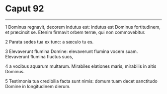 # Caput 92

***

1 Dominus regnavit, decorem indutus est: indutus est Dominus fortitudinem, et præcinxit se. Etenim firmavit orbem terræ, qui non commovebitur.

2 Parata sedes tua ex tunc: a sæculo tu es.

3 Elevaverunt flumina Domine: elevaverunt flumina vocem suam. Elevaverunt flumina fluctus suos,

4 a vocibus aquarum multarum. Mirabiles elationes maris, mirabilis in altis Dominus.

5 Testimonia tua credibilia facta sunt nimis: domum tuam decet sanctitudo Domine in longitudinem dierum.

